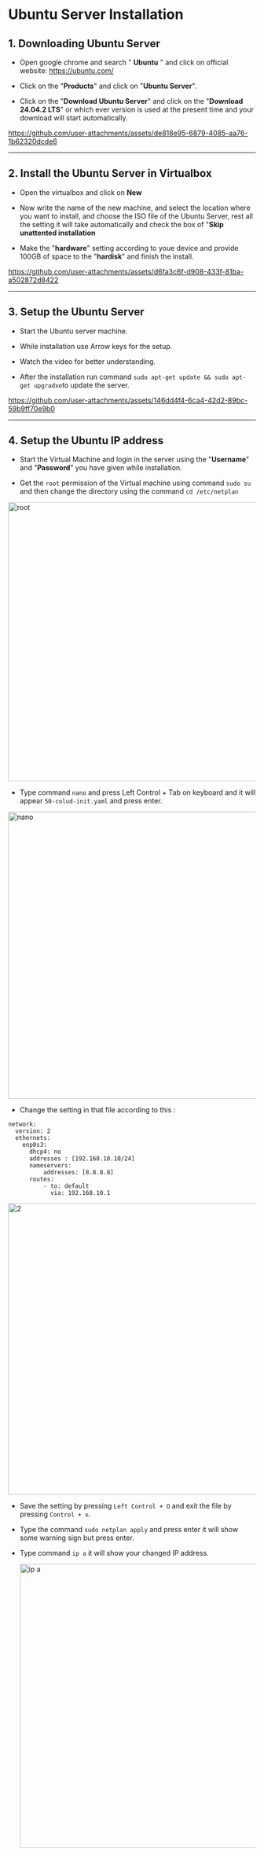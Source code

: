 # Ubuntu Server Installation

## 1. Downloading Ubuntu Server

- Open google chrome and search " **Ubuntu** " and click on official website:  https://ubuntu.com/

- Click on the "**Products**" and click on "**Ubuntu Server**".
  
- Click on the "**Download Ubuntu Server**" and click on the "**Download 24.04.2 LTS**" or which ever version is
  used at the present time and your download will start  automatically.

https://github.com/user-attachments/assets/de818e95-6879-4085-aa76-1b62320dcde6

---

## 2. Install the Ubuntu Server in Virtualbox

- Open the virtualbox and click on **New**
  
- Now write the name of the new machine, and select the location where you want to install, and
  choose the ISO file of the Ubuntu Server, rest all the setting it will take automatically and check the box of "**Skip unattented installation**
  
- Make the "**hardware**" setting according to youe device and provide 100GB of space to the "**hardisk**" and finish the install.

https://github.com/user-attachments/assets/d6fa3c6f-d908-433f-81ba-a502872d8422

---

## 3. Setup the Ubuntu Server

- Start the Ubuntu server machine.
  
- While installation use Arrow keys for the setup.
  
- Watch the video for better understanding.
  
- After the installation run command `sudo apt-get update && sudo apt-get upgradxe`to update the server.
  
https://github.com/user-attachments/assets/146dd4f4-6ca4-42d2-89bc-59b9ff70e9b0

---

## 4. Setup the Ubuntu IP address

- Start the Virtual Machine and login in the server using the "**Username**" and "**Password**" you have given while installation.
  
- Get the `root` permission of the Virtual machine using command `sudo su` and then change the directory using the command `cd /etc/netplan`

<img width="1108" height="568" alt="root " src="https://github.com/user-attachments/assets/fa442d33-d707-4b5b-af76-5aa87f3f9d1a" />

- Type command `nano` and press Left Control + Tab on keyboard and it will appear `50-colud-init.yaml` and press enter.
 
<img width="1095" height="584" alt="nano " src="https://github.com/user-attachments/assets/ea3266b4-5284-4c56-8f3c-5741d39bc913" />


- Change the setting in that file according to this :

```
network:
  version: 2
  ethernets:
    enp0s3:
      dhcp4: no
      addresses : [192.168.10.10/24]
      nameservers: 
          addresses: [8.8.8.8]
      routes: 
          - to: default
            via: 192.168.10.1
```

<img width="921" height="593" alt="2" src="https://github.com/user-attachments/assets/1c7d8333-c5c5-44ed-9c99-feac85de94ea" />


- Save the setting by pressing `Left Control + O` and exit the file by pressing `Control + x`.
  
- Type the command `sudo netplan apply` and press enter it will show some warning sign but press enter.

- Type command `ip a` it will show your changed IP address.

  <img width="1109" height="578" alt="ip a" src="https://github.com/user-attachments/assets/c06a8510-89f4-4025-a08f-e282848977c7" />
  
